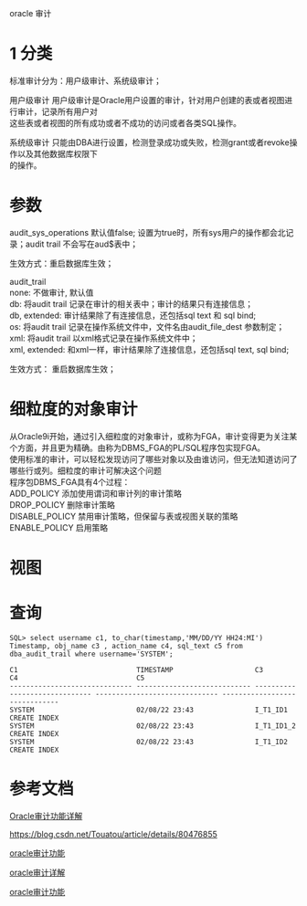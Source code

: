 oracle 审计

# 1 分类
标准审计分为：用户级审计、系统级审计；  

用户级审计
用户级审计是Oracle用户设置的审计，针对用户创建的表或者视图进行审计，记录所有用户对  
这些表或者视图的所有成功或者不成功的访问或者各类SQL操作。  

系统级审计
只能由DBA进行设置，检测登录成功或失败，检测grant或者revoke操作以及其他数据库权限下  
的操作。

# 参数
audit_sys_operations
默认值false; 设置为true时，所有sys用户的操作都会北记录；audit trail 不会写在aud$表中；  

生效方式：重启数据库生效；  

audit_trail  
none: 不做审计, 默认值  
db: 将audit trail 记录在审计的相关表中；审计的结果只有连接信息；  
db, extended: 审计结果除了有连接信息，还包括sql text 和 sql bind;  
os: 将audit trail 记录在操作系统文件中，文件名由audit_file_dest 参数制定；  
xml: 将audit trail 以xml格式记录在操作系统文件中；  
xml, extended: 和xml一样，审计结果除了连接信息，还包括sql text, sql bind;  

生效方式： 重启数据库生效；  

# 细粒度的对象审计
从Oracle9i开始，通过引入细粒度的对象审计，或称为FGA，审计变得更为关注某个方面，并且更为精确。由称为DBMS_FGA的PL/SQL程序包实现FGA。  
使用标准的审计，可以轻松发现访问了哪些对象以及由谁访问，但无法知道访问了哪些行或列。细粒度的审计可解决这个问题  
程序包DBMS_FGA具有4个过程：  
ADD_POLICY      添加使用谓词和审计列的审计策略   
DROP_POLICY     删除审计策略  
DISABLE_POLICY  禁用审计策略，但保留与表或视图关联的策略  
ENABLE_POLICY   启用策略

# 视图

# 查询
```
SQL> select username c1, to_char(timestamp,'MM/DD/YY HH24:MI') Timestamp, obj_name c3 , action_name c4, sql_text c5 from dba_audit_trail where username='SYSTEM';

C1                             TIMESTAMP                    C3                             C4                             C5
------------------------------ ---------------------------- ------------------------------ ------------------------------ ------------------------------
SYSTEM                         02/08/22 23:43               I_T1_ID1                       CREATE INDEX
SYSTEM                         02/08/22 23:43               I_T1_ID1_2                     CREATE INDEX
SYSTEM                         02/08/22 23:43               I_T1_ID2                       CREATE INDEX
```


# 参考文档
[Oracle审计功能详解](
https://wenku.baidu.com/view/f045de5aed630b1c58eeb523.html?=SS-bdtg01&utm_source=bdss-WD&utm_medium=cpc&utm_account=SS-bdtg01&e_creative=54763667059&e_keywordid=342403483649&utm_source=bdss-WD&utm_medium=cpc&utm_account=SS-bdtg01&e_creative=54763667059&e_keywordid=342403483649&bd_vid=7810162419055165056)

https://blog.csdn.net/Touatou/article/details/80476855

[oracle审计功能](http://blog.itpub.net/26736162/viewspace-2140644/)

[oracle审计详解](https://www.1024sou.com/article/434181.html)

[oracle审计功能](https://www.modb.pro/db/37744)








